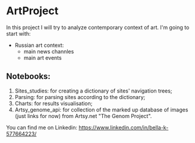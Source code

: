 # ArtProject
In this project I will try to analyze contemporary context of art. I'm going to start with:
- Russian art context:
  - main news channles
  - main art events

## Notebooks:
1. Sites_studies: for creating a dictionary of sites' navigation trees;
2. Parsing: for parsing sites according to the dictionary;
3. Charts: for results visualisation;
4. Artsy_genome_api: for collection of the marked up database of images (just links for now) from Artsy.net "The Genom Project".

You can find me on Linkedin:
https://www.linkedin.com/in/bella-k-577664223/
